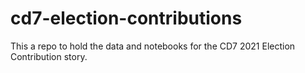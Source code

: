 # cd7-election-contributions
This a repo to hold the data and notebooks for the  CD7 2021 Election Contribution story.
